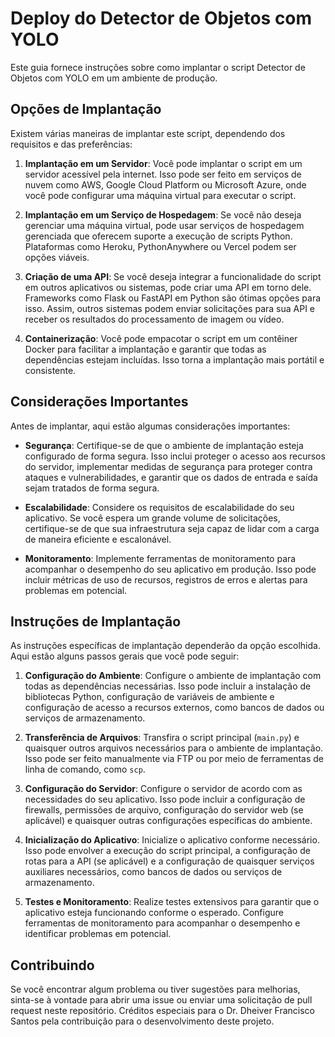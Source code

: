 # Deploy do Detector de Objetos com YOLO

Este guia fornece instruções sobre como implantar o script Detector de Objetos com YOLO em um ambiente de produção.

## Opções de Implantação

Existem várias maneiras de implantar este script, dependendo dos requisitos e das preferências:

1. **Implantação em um Servidor**: Você pode implantar o script em um servidor acessível pela internet. Isso pode ser feito em serviços de nuvem como AWS, Google Cloud Platform ou Microsoft Azure, onde você pode configurar uma máquina virtual para executar o script.

2. **Implantação em um Serviço de Hospedagem**: Se você não deseja gerenciar uma máquina virtual, pode usar serviços de hospedagem gerenciada que oferecem suporte a execução de scripts Python. Plataformas como Heroku, PythonAnywhere ou Vercel podem ser opções viáveis.

3. **Criação de uma API**: Se você deseja integrar a funcionalidade do script em outros aplicativos ou sistemas, pode criar uma API em torno dele. Frameworks como Flask ou FastAPI em Python são ótimas opções para isso. Assim, outros sistemas podem enviar solicitações para sua API e receber os resultados do processamento de imagem ou vídeo.

4. **Containerização**: Você pode empacotar o script em um contêiner Docker para facilitar a implantação e garantir que todas as dependências estejam incluídas. Isso torna a implantação mais portátil e consistente.

## Considerações Importantes

Antes de implantar, aqui estão algumas considerações importantes:

- **Segurança**: Certifique-se de que o ambiente de implantação esteja configurado de forma segura. Isso inclui proteger o acesso aos recursos do servidor, implementar medidas de segurança para proteger contra ataques e vulnerabilidades, e garantir que os dados de entrada e saída sejam tratados de forma segura.

- **Escalabilidade**: Considere os requisitos de escalabilidade do seu aplicativo. Se você espera um grande volume de solicitações, certifique-se de que sua infraestrutura seja capaz de lidar com a carga de maneira eficiente e escalonável.

- **Monitoramento**: Implemente ferramentas de monitoramento para acompanhar o desempenho do seu aplicativo em produção. Isso pode incluir métricas de uso de recursos, registros de erros e alertas para problemas em potencial.

## Instruções de Implantação

As instruções específicas de implantação dependerão da opção escolhida. Aqui estão alguns passos gerais que você pode seguir:

1. **Configuração do Ambiente**: Configure o ambiente de implantação com todas as dependências necessárias. Isso pode incluir a instalação de bibliotecas Python, configuração de variáveis de ambiente e configuração de acesso a recursos externos, como bancos de dados ou serviços de armazenamento.

2. **Transferência de Arquivos**: Transfira o script principal (`main.py`) e quaisquer outros arquivos necessários para o ambiente de implantação. Isso pode ser feito manualmente via FTP ou por meio de ferramentas de linha de comando, como `scp`.

3. **Configuração do Servidor**: Configure o servidor de acordo com as necessidades do seu aplicativo. Isso pode incluir a configuração de firewalls, permissões de arquivo, configuração do servidor web (se aplicável) e quaisquer outras configurações específicas do ambiente.

4. **Inicialização do Aplicativo**: Inicialize o aplicativo conforme necessário. Isso pode envolver a execução do script principal, a configuração de rotas para a API (se aplicável) e a configuração de quaisquer serviços auxiliares necessários, como bancos de dados ou serviços de armazenamento.

5. **Testes e Monitoramento**: Realize testes extensivos para garantir que o aplicativo esteja funcionando conforme o esperado. Configure ferramentas de monitoramento para acompanhar o desempenho e identificar problemas em potencial.

## Contribuindo

Se você encontrar algum problema ou tiver sugestões para melhorias, sinta-se à vontade para abrir uma issue ou enviar uma solicitação de pull request neste repositório.
Créditos especiais para o Dr. Dheiver Francisco Santos pela contribuição para o desenvolvimento deste projeto.

